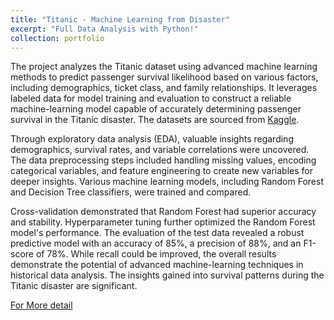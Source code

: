 ```yaml
---
title: "Titanic - Machine Learning from Disaster"
excerpt: "Full Data Analysis with Python!"
collection: portfolio
---
```


The project analyzes the Titanic dataset using advanced machine learning methods to predict passenger survival likelihood based on various factors, including demographics, ticket class, and family relationships. It leverages labeled data for model training and evaluation to construct a reliable machine-learning model capable of accurately determining passenger survival in the Titanic disaster. The datasets are sourced from [Kaggle](https://www.kaggle.com/competitions/titanic/data). 

Through exploratory data analysis (EDA), valuable insights regarding demographics, survival rates, and variable correlations were uncovered. The data preprocessing steps included handling missing values, encoding categorical variables, and feature engineering to create new variables for deeper insights. Various machine learning models, including Random Forest and Decision Tree classifiers, were trained and compared. 

Cross-validation demonstrated that Random Forest had superior accuracy and stability. Hyperparameter tuning further optimized the Random Forest model's performance. The evaluation of the test data revealed a robust predictive model with an accuracy of 85%, a precision of 88%, and an F1-score of 78%. While recall could be improved, the overall results demonstrate the potential of advanced machine-learning techniques in historical data analysis. The insights gained into survival patterns during the Titanic disaster are significant.

[For More detail](https://www.kaggle.com/code/andywow/titanic-machine-learning-from-disaster)